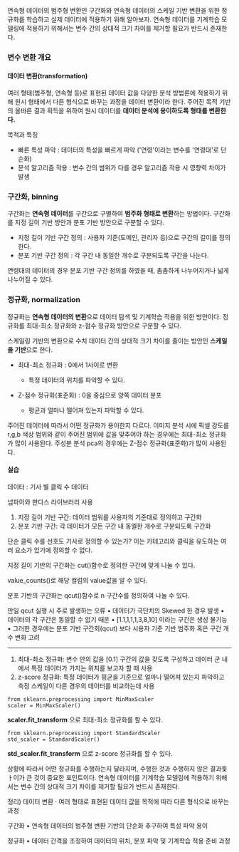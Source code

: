 <p>연속형 데이터의 범주형 변환인 구간화와 연속형 데이터의 스케일 기반 변환을 위한 정규화를 학습하고 실제 데이터에 적용하기 위해 알아보자. 연속형 데이터를 기계학습 모델링에 적용하기 위해서는 변수 간의 상대적 크기 차이를 제거할 필요가 반드시 존재한다. </p>
<h3 id="변수-변환-개요">변수 변환 개요</h3>
<h4 id="데이터-변환transformation">데이터 변환(transformation)</h4>
<p>여러 형태(범주형, 연속형 등)로 표현된 데이터 값을 다양한 분석 방법론에 적용하기 위해 원시 형태에서 다른 형식으로 바꾸는 과정을 데이터 변환이라 한다. 
주어진 목적 기반의 올바른 결과 획득을 위하여 원시 데이터를 <strong>데이터 분석에 용이하도록 형태를 변환한다.</strong> </p>
<p>목적과 특징</p>
<ul>
<li>빠른 특성 파악 : 데이터의 특성을 빠르게 파악 ('연령'이라는 변수를 '연령대'로 단순화)</li>
<li>분석 알고리즘 적용 : 변수 간의 범위가 다를 경우 알고리즘 적용 시 영향력 차이가 발생</li>
</ul>
<h3 id="구간화-binning">구간화, binning</h3>
<p>구간화는 <strong>연속형 데이터</strong>를 구간으로 구별하여 <strong>범주화 형태로 변환</strong>하는 방법이다. 구간화를 지정 길이 기반 방안과 분포 기반 방안으로 구분할 수 있다. </p>
<ul>
<li>지정 길이 기반 구간 정의 : 사용자 기준(도메인, 관리자 등)으로 구간의 길이를 정의한다. </li>
<li>분포 기반 구간 정의 : 각 구간 내 동일한 개수로 구분되도록 구간을 나눈다. </li>
</ul>
<p>연령대의 데이터의 경우 분포 기반 구간 정의를 하였을 때, 촘촘하게 나누어지거나 넓게 나누어질 수 있다. </p>
<h3 id="정규화-normalization">정규화, normalization</h3>
<p>정규화는 <strong>연속형 데이터의 변환</strong>으로 데이터 탐색 및 기계학습 적용을 위한 방안이다. 정규화를 최대-최소 정규화와 z-점수 정규화 방안으로 구분할 수 있다. </p>
<p>스케일링 기반의 변환으로 수치 데이터 간의 상대적 크기 차이를 줄이는 방안인 <strong>스케일을 기반</strong>으로 한다. </p>
<ul>
<li><p>최대-최소 정규화 : 0에서 1사이로 변환</p>
<ul>
<li>특정 데이터의 위치를 파악할 수 있다. 
<img alt="" src="https://velog.velcdn.com/images/ehekaanldk/post/ec9e5c57-cda8-41b0-9d4f-8c69c11a346b/image.png" /></li>
</ul>
</li>
<li><p>Z-점수 정규화(표준화) : 0을 중심으로 양쪽 데이터 분포</p>
<ul>
<li>평균과 얼마나 떨어져 있는지 파악할 수 있다.
<img alt="" src="https://velog.velcdn.com/images/ehekaanldk/post/eebc7780-9f81-4d75-8364-7e88f44f0a7c/image.png" /></li>
</ul>
</li>
</ul>
<p>주어진 데이터에 따라서 어떤 정규화가 용이한지 다르다. 이미지 분석 시에 픽셀 강도를 r,g,b 색상 범위와 같이 주어진 범위에 값을 맞추어야 하는 경우에는 최대-최소 정규화가 많이 사용된다. 주성분 분석 pca의 경우에는 Z-점수 정규화(표준화)가 많이 사용된다. </p>
<h4 id="실습">실습</h4>
<p>데이터 : 기사 별 클릭 수 데이터</p>
<p>넘파이와 판다스 라이브러리 사용</p>
<ol>
<li>지정 길이 기반 구간: 데이터 범워를 사용자의 기준대로 정의하고 구간화</li>
<li>분포 기반 구간: 각 데이터가 모든 구간 내 동엘한 개수로 구분되도록 구간화</li>
</ol>
<p>단순 클릭 수를 선호도 기사로 정의할 수 있는가? 이는 카테고리와 클릭을 유도하는 여러 요소가 있기에 정의할 수 없다.</p>
<p>지정 길이 기반의 구간화는 cut()함수로 정의한 구간에 맞게 나눌 수 있다. </p>
<p>value_counts()로 해당 컬럼의 value값을 알 수 있다. </p>
<p>분포 기반의 구간화는 qcut()함수로 n 구간수를 정의하여 나눌 수 있다. </p>
<p>만일 qcut 실행 시 주로 발생하는 오류
• 데이터가 극단치의 Skewed 한 경우 발생
• 데이터의 각 구간은 동일할 수 없기 때운
• [1.1,1,1,1,3,8,10] 이라는 구간은 생성 불기능
• 그러한 경우에는 분포 기반 구간회(qcut) 보다 시용자 기준 기반 범주화 혹은 구간 개수 변화 고려</p>
<hr />
<ol>
<li>최대-최소 정규화: 변수 안의 값을 [0.1] 구간의 값을 갖도록 구성하고 데이터 군 내에서 특정 데이터가 가지는 위치를 보고자 할 때 사용</li>
<li>z-score 정규화: 특정 데이터가 핑균을 기준으로 얼마나 떨어져 있는지 파악하고 측정 스케일이 다른 경우의 데이터를 비교하는데 사용</li>
</ol>
<pre><code>from sklearn.preprocessing import MinMaxScaler
scaler = MinMaxScaler()</code></pre><p><strong>scaler.fit_transform</strong> 으로 최대-최소 정규화를 할 수 있다. </p>
<pre><code>from sklearn.preprocessing import StandardScaler
std_scaler = StandardScaler()</code></pre><p><strong>std_scaler.fit_transform</strong> 으로 z-score 정규화를 할 수 있다. </p>
<p>상황에 따라서 어떤 정규화를 수행하는지 달라지며, 수행한 것과 수행하지 않은 결과읯 ㅏ이가 큰 것이 중요한 포인트이다. 
연속형 데이터를 기계학습 모델링에 적용하기 위해서는 변수 간의 상대적 크기 차이를 제거할 필요가 반드시 존재한다. </p>
<p>정리)
데이터 변환
· 여러 형태로 표현된 데이터 값을 목적에 따라 다른 형식으로 바꾸는 과정</p>
<p>구간화
• 연속형 데이터의 범주형 변환 기반의 단순화 추구하여 특성 파악 용이</p>
<p>정규화
• 데이터 간격을 조정하여 데이터의 위치, 분포 파악 및 기계학습 적용 준비 과정</p>